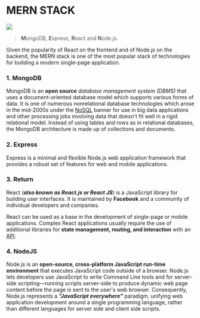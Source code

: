 # MERN STACK  
![](https://blog.hyperiondev.com/wp-content/uploads/2018/09/Blog-Article-MERN-Stack.jpg)
> **M**ongoDB, **E**xpress, **R**eact and **N**ode.js.

Given the popularity of React on the frontend and of Node.js on the backend, the MERN stack is one of the most popular stack of technologies for building a modern single-page application.

### 1. MongoDB
MongoDB is an **open source** _database management system (DBMS)_ that uses a document-oriented database model which supports various forms of data. It is one of numerous nonrelational database technologies which arose in the mid-2000s under the [NoSQL](https://searchdatamanagement.techtarget.com/definition/NoSQL-Not-Only-SQL) banner for use in big data applications and other processing jobs involving data that doesn't fit well in a rigid relational model. Instead of using tables and rows as in relational databases, the MongoDB architecture is made up of collections and documents.

### 2. Express
Express is a minimal and flexible Node.js web application framework that provides a robust set of features for web and mobile applications.

### 3. Return

React (_**also known as React.js or React JS**_) is a JavaScript library for building user interfaces. It is maintained by **Facebook** and a community of individual developers and companies.

React can be used as a base in the development of single-page or mobile applications. Complex React applications usually require the use of additional libraries for **state management, routing, and interaction** with an [API](https://en.wikipedia.org/wiki/Application_programming_interface).

### 4. NodeJS
Node.js is an **open-source, cross-platform JavaScript run-time environment** that executes JavaScript code outside of a browser. Node.js lets developers use JavaScript to write Command Line tools and for server-side scripting—running scripts server-side to produce dynamic web page content before the page is sent to the user's web browser. Consequently, Node.js represents a **_"JavaScript everywhere"_** paradigm, unifying web application development around a single programming language, rather than different languages for server side and client side scripts.
